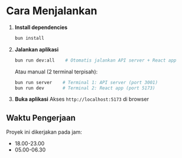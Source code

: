 # Cara Menjalankan

1. **Install dependencies**

   ```bash
   bun install
   ```

2. **Jalankan aplikasi**

   ```bash
   bun run dev:all    # Otomatis jalankan API server + React app
   ```

   Atau manual (2 terminal terpisah):

   ```bash
   bun run server    # Terminal 1: API server (port 3001)
   bun run dev       # Terminal 2: React app (port 5173)
   ```

3. **Buka aplikasi**
   Akses `http://localhost:5173` di browser

## Waktu Pengerjaan

Proyek ini dikerjakan pada jam:

- 18.00-23.00
- 05.00-06.30
